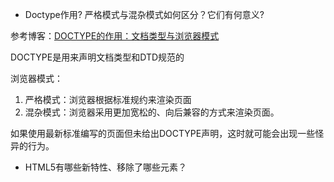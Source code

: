 - Doctype作用? 严格模式与混杂模式如何区分？它们有何意义?

参考博客：[DOCTYPE的作用：文档类型与浏览器模式](http://harttle.com/2016/01/22/doctype.html)

DOCTYPE是用来声明文档类型和DTD规范的

浏览器模式：
1. 严格模式：浏览器根据标准规约来渲染页面
2. 混杂模式：浏览器采用更加宽松的、向后兼容的方式来渲染页面。

如果使用最新标准编写的页面但未给出DOCTYPE声明，这时就可能会出现一些怪异的行为。

- HTML5有哪些新特性、移除了哪些元素？
